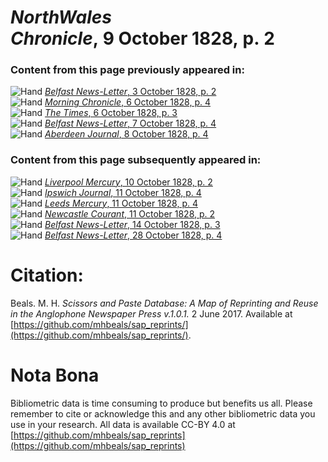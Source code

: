 # *NorthWales Chronicle*, 9 October 1828, p. 2  
  
### Content from this page previously appeared in:  
![Hand](http://scissorsandpaste.net/wp-content/uploads/2017/06/smallhandpointer.png) [*Belfast News-Letter*, 3 October 1828, p. 2](https://mhbeals.github.io/sap_html/Belfast-News-Letter/Belfast-News-Letter-3-October-1828-p-2)  
![Hand](http://scissorsandpaste.net/wp-content/uploads/2017/06/smallhandpointer.png) [*Morning Chronicle*, 6 October 1828, p. 4](https://mhbeals.github.io/sap_html/Morning-Chronicle/Morning-Chronicle-6-October-1828-p-4)  
![Hand](http://scissorsandpaste.net/wp-content/uploads/2017/06/smallhandpointer.png) [*The Times*, 6 October 1828, p. 3](https://mhbeals.github.io/sap_html/The-Times/The-Times-6-October-1828-p-3)  
![Hand](http://scissorsandpaste.net/wp-content/uploads/2017/06/smallhandpointer.png) [*Belfast News-Letter*, 7 October 1828, p. 4](https://mhbeals.github.io/sap_html/Belfast-News-Letter/Belfast-News-Letter-7-October-1828-p-4)  
![Hand](http://scissorsandpaste.net/wp-content/uploads/2017/06/smallhandpointer.png) [*Aberdeen Journal*, 8 October 1828, p. 4](https://mhbeals.github.io/sap_html/Aberdeen-Journal/Aberdeen-Journal-8-October-1828-p-4)  
  
### Content from this page subsequently appeared in:  
![Hand](http://scissorsandpaste.net/wp-content/uploads/2017/06/smallhandpointer.png) [*Liverpool Mercury*, 10 October 1828, p. 2](https://mhbeals.github.io/sap_html/Liverpool-Mercury/Liverpool-Mercury-10-October-1828-p-2)  
![Hand](http://scissorsandpaste.net/wp-content/uploads/2017/06/smallhandpointer.png) [*Ipswich Journal*, 11 October 1828, p. 4](https://mhbeals.github.io/sap_html/Ipswich-Journal/Ipswich-Journal-11-October-1828-p-4)  
![Hand](http://scissorsandpaste.net/wp-content/uploads/2017/06/smallhandpointer.png) [*Leeds Mercury*, 11 October 1828, p. 4](https://mhbeals.github.io/sap_html/Leeds-Mercury/Leeds-Mercury-11-October-1828-p-4)  
![Hand](http://scissorsandpaste.net/wp-content/uploads/2017/06/smallhandpointer.png) [*Newcastle Courant*, 11 October 1828, p. 2](https://mhbeals.github.io/sap_html/Newcastle-Courant/Newcastle-Courant-11-October-1828-p-2)  
![Hand](http://scissorsandpaste.net/wp-content/uploads/2017/06/smallhandpointer.png) [*Belfast News-Letter*, 14 October 1828, p. 3](https://mhbeals.github.io/sap_html/Belfast-News-Letter/Belfast-News-Letter-14-October-1828-p-3)  
![Hand](http://scissorsandpaste.net/wp-content/uploads/2017/06/smallhandpointer.png) [*Belfast News-Letter*, 28 October 1828, p. 4](https://mhbeals.github.io/sap_html/Belfast-News-Letter/Belfast-News-Letter-28-October-1828-p-4)  


# Citation: 

Beals. M. H. *Scissors and Paste Database: A Map of Reprinting and Reuse in the Anglophone Newspaper Press v.1.0.1.* 2 June 2017. Available at [https://github.com/mhbeals/sap_reprints/](https://github.com/mhbeals/sap_reprints/). 

# Nota Bona

Bibliometric data is time consuming to produce but benefits us all. Please remember to cite or acknowledge this and any other bibliometric data you use in your research. All data is available CC-BY 4.0 at [https://github.com/mhbeals/sap_reprints](https://github.com/mhbeals/sap_reprints)